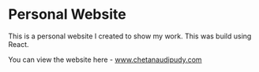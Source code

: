 # Personal Website

This is a personal website I created to show my work. This was build using React.

You can view the website here - www.chetanaudipudy.com
